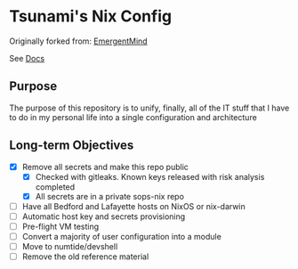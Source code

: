# Tsunami's Nix Config

Originally forked from: [EmergentMind](https://github.com/EmergentMind/nix-config)

See [Docs](./docs/Readme.md)

## Purpose

The purpose of this repository is to unify, finally, all of the IT stuff that I have to do in my personal life into a single configuration and architecture

## Long-term Objectives

- [x] Remove all secrets and make this repo public
  - [x] Checked with gitleaks. Known keys released with risk analysis completed
  - [x] All secrets are in a private sops-nix repo
- [ ] Have all Bedford and Lafayette hosts on NixOS or nix-darwin
- [ ] Automatic host key and secrets provisioning
- [ ] Pre-flight VM testing
- [ ] Convert a majority of user configuration into a module
- [ ] Move to numtide/devshell
- [ ] Remove the old reference material